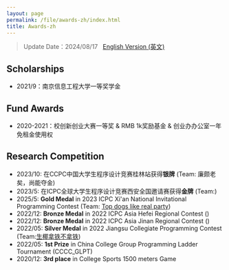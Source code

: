```yaml
---
layout: page
permalink: /file/awards-zh/index.html
title: Awards-zh
---
```


> Update Date：2024/08/17 &nbsp; [English Version (英文)](https://WangYuHang-cmd/awards/)

## Scholarships

- 2021/9：南京信息工程大学一等奖学金<br>

## Fund Awards

- 2020-2021：校创新创业大赛一等奖 & RMB 1k奖励基金 & 创业办办公室一年免租金使用权 <br>

## Research Competition

- 2023/10: 在CCPC中国大学生程序设计竞赛桂林站获得**银牌** (Team: 廉颇老矣，尚能夺金)
- 2023/5: 在ICPC全球大学生程序设计竞赛西安全国邀请赛获得**金牌** (Team:)
- 2025/5: **Gold Medal** in 2023 ICPC Xi'an National Invitational Programming Contest (Team: [Top dogs like real party](https://board.xcpcio.com/icpc/48th/xian-invitational?group=official))
- 2022/12: **Bronze Medal** in 2022 ICPC Asia Hefei Regional Contest ()
- 2022/12: **Bronze Medal** in 2022 ICPC Asia Jinan Regional Contest ()
- 2022/05: **Silver Medal** in 2022 Jiangsu Collegiate Programming Contest (Team:[生椰拿铁不拿铁](https://board.xcpcio.com/provincial-contest/2022/jiangsu?group=official))
- 2022/05: **1st Prize** in China College Group Programming Ladder Tournament (CCCC_GLPT)
- 2020/12: **3rd place** in College Sports 1500 meters Game 

